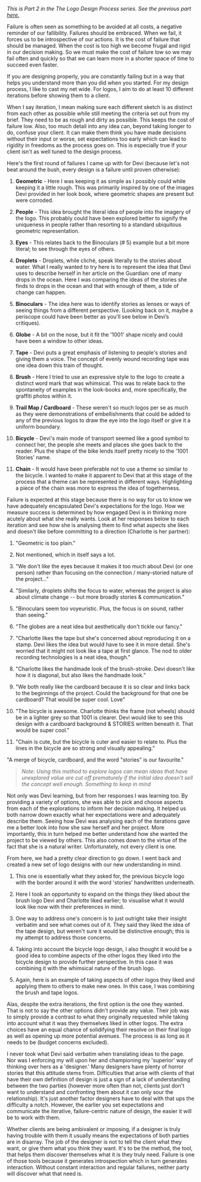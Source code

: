 *This is Part 2 in the The Logo Design Process series. See the previous part [here.](#/thoughts/thought01-01)*

Failure is often seen as something to be avoided at all costs, a negative reminder of our fallibility. Failures should be embraced. When we fail, it forces us to be introspective of our actions. It is the cost of failure that should be managed. When the cost is too high we become frugal and rigid in our decision making. So we must make the cost of failure low so we may fail often and quickly so that we can learn more in a shorter space of time to succeed even faster.

If you are designing properly, you are constantly failing but in a way that helps you understand more than you did when you started. For my design process, I like to cast my net wide. For logos, I aim to do at least 10 different iterations before showing them to a client.

When I say iteration, I mean making sure each different sketch is as distinct from each other as possible while still meeting the criteria set out from my brief. They need to be as rough and dirty as possible. This keeps the cost of failure low. Also, too much detail into any idea can, beyond taking longer to do, confuse your client. It can make them think you have made decisions without their input or worse, set expectations too early which can lead to rigidity in freedoms as the process goes on. This is especially true if your client isn't as well tuned to the design process.

Here's the first round of failures I came up with for Devi (because let's not beat around the bush, every design is a failure until proven otherwise):

<div class="gallery">
  <iron-image class="galleryItem" sizing="contain" preload fade src="/src/content/thoughts_items/160711/gallery/1001_Stories_Concepts.jpg"></iron-image>
</div>

1. **Geometric** - Here I was keeping it as simple as I possibly could while keeping it a little rough. This was primarily inspired by one of the images Devi provided in her look book, where geometric shapes are present but were corroded.

2. **People** - This idea brought the literal idea of people into the imagery of the logo. This probably could have been explored better to signify the uniqueness in people rather than resorting to a standard ubiquitous geometric representation.

3. **Eyes** - This relates back to the Binoculars (# 5) example but a bit more literal; to see through the eyes of others.

4. **Droplets** - Droplets, while cliché, speak literally to the stories about water. What I really wanted to try here is to represent the idea that Devi uses to describe herself in her article on the Guardian: one of many drops in the ocean. Here I was comparing the ideas of the stories she finds to drops in the ocean and that with enough of them, a tide of change can happen.

5. **Binoculars** - The idea here was to identify stories as lenses or ways of seeing things from a different perspective. (Looking back on it, maybe a periscope could have been better as you'll see below in Devi’s critiques).

6. **Globe** - A bit on the nose, but it fit the '1001' shape nicely and could have been a window to other ideas.

7. **Tape** - Devi puts a great emphasis of listening to people's stories and giving them a voice. The concept of evenly wound recording tape was one idea down this train of thought.

8. **Brush** - Here I tried to use an expressive style to the logo to create a distinct word mark that was whimsical. This was to relate back to the spontaneity of examples in the look-books and, more specifically, the graffiti photos within it.

9. **Trail Map / Cardboard** - These weren't so much logos per se as much as they were demonstrations of embellishments that could be added to any of the previous logos to draw the eye into the logo itself or give it a uniform boundary.

10. **Bicycle** - Devi's main mode of transport seemed like a good symbol to connect her, the people she meets and places she goes back to the reader. Plus the shape of the bike lends itself pretty nicely to the '1001 Stories' name.

11. **Chain** - It would have been preferable not to use a theme so similar to the bicycle. I wanted to make it apparent to Devi that at this stage of the process that a theme can be represented in different ways. Highlighting a piece of the chain was more to express the idea of togetherness.

Failure is expected at this stage because there is no way for us to know we have adequately encapsulated Devi's expectations for the logo. How we measure success is determined by how engaged Devi is in thinking more acutely about what she really wants. Look at her responses below to each iteration and see how she is analysing them to find what aspects she likes and doesn't like before committing to a direction (Charlotte is her partner):

1. "Geometric is too plain."

2. Not mentioned, which in itself says a lot.

3. "We don't like the eyes because it makes it too much about Devi (or one person) rather than focusing on the connection / many-storied nature of the project..."

4. "Similarly, droplets shifts the focus to water, whereas the project is also about climate change -- but more broadly stories & communication."

5. "Binoculars seem too voyeuristic. Plus, the focus is on sound, rather than seeing."

6. "The globes are a neat idea but aesthetically don't tickle our fancy."

7. "Charlotte likes the tape but she's concerned about reproducing it on a stamp. Devi likes the idea but would have to see it in more detail. She's worried that it might not look like a tape at first glance. The nod to older recording technologies is a neat idea, though."

8. "Charlotte likes the handmade look of the brush-stroke. Devi doesn't like how it is diagonal, but also likes the handmade look."

9. "We both really like the cardboard because it is so clear and links back to the beginnings of the project. Could the background for that one be cardboard? That would be super cool. Love"

10. "The bicycle is awesome. Charlotte thinks the frame (not wheels) should be in a lighter grey so that 1001 is clearer. Devi would like to see this design with a cardboard background & STORIES written beneath it. That would be super cool."

11. "Chain is cute, but the bicycle is cuter and easier to relate to. Plus the lines in the bicycle are so strong and visually appealing."

"A merge of bicycle, cardboard, and the word "stories" is our favourite."

> *Note: Using this method to explore logos can mean ideas that have unexplored value are cut off prematurely if the initial idea doesn't sell the concept well enough. Something to keep in mind*

Not only was Devi learning, but from her responses I was learning too. By providing a variety of options, she was able to pick and choose aspects from each of the explorations to inform her decision making. It helped us both narrow down exactly what her expectations were and adequately describe them. Seeing how Devi was analysing each of the iterations gave me a better look into how she saw herself and her project. More importantly, this in turn helped me better understand how she wanted the project to be viewed by others. This also comes down to the virtue of the fact that she is a natural writer. Unfortunately, not every client is one.

From here, we had a pretty clear direction to go down. I went back and created a new set of logo designs with our new understanding in mind.

<div class="gallery">
  <iron-image class="galleryItem" sizing="contain" preload fade src="/src/content/thoughts_items/160711/gallery/1001_Stories_Development.jpg"></iron-image>
</div>

1. This one is essentially what they asked for, the previous bicycle logo with the border around it with the word 'stories' handwritten underneath.

2. Here I took an opportunity to expand on the things they liked about the brush logo Devi and Charlotte liked earlier; to visualise what it would look like now with their preferences in mind.

3. One way to address one's concern is to just outright take their insight verbatim and see what comes out of it. They said they liked the idea of the tape design, but weren't sure it would be distinctive enough; this is my attempt to address those concerns.

4. Taking into account the bicycle logo design, I also thought it would be a good idea to combine aspects of the other logos they liked into the bicycle design to provide further perspective. In this case it was combining it with the whimsical nature of the brush logo.

5. Again, here is an example of taking aspects of other logos they liked and applying them to others to make new ones. In this case, I was combining the brush and tape logos.

Alas, despite the extra iterations, the first option is the one they wanted. That is not to say the other options didn't provide any value. Their job was to simply provide a contrast to what they originally requested while taking into account what it was they themselves liked in other logos. The extra choices have an equal chance of solidifying their resolve on their final logo as well as opening up more potential avenues. The process is as long as it needs to be (budget concerns excluded).

I never took what Devi said verbatim when translating ideas to the page. Nor was I enforcing my will upon her and championing my 'superior' way of thinking over hers as a 'designer.' Many designers have plenty of horror stories that this attitude stems from. Difficulties that arise with clients of that have their own definition of design is just a sign of a lack of understanding between the two parties (however more often than not, clients just don't want to understand and confronting them about it can only sour the relationship). It's just another factor designers have to deal with that ups the difficulty a notch. However, the earlier you set expectations and communicate the iterative, failure-centric nature of design, the easier it will be to work with them.

Whether clients are being ambivalent or imposing, if a designer is truly having trouble with them it usually means the expectations of both parties are in disarray. The job of the designer is not to tell the client what they want, or give them what you think they want. It's to be the method, the tool, that helps them discover themselves what it is they truly need. Failure is one of those tools because it generates introspection which in turn generates interaction. Without constant interaction and regular failures, neither party will discover what that need is.
